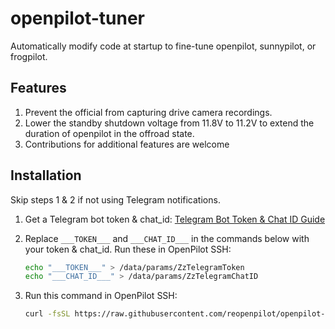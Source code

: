 # openpilot-tuner

Automatically modify code at startup to fine-tune openpilot, sunnypilot, or frogpilot.

## Features
1. Prevent the official from capturing drive camera recordings.
2. Lower the standby shutdown voltage from 11.8V to 11.2V to extend the duration of openpilot in the offroad state.
3. Contributions for additional features are welcome

## Installation
Skip steps 1 & 2 if not using Telegram notifications.
1. Get a Telegram bot token & chat_id:
   [Telegram Bot Token & Chat ID Guide](https://gist.github.com/nafiesl/4ad622f344cd1dc3bb1ecbe468ff9f8a)

2. Replace `___TOKEN___` and `___CHAT_ID___` in the commands below with your token & chat_id. Run these in OpenPilot SSH:
   ```sh
   echo "___TOKEN___" > /data/params/ZzTelegramToken
   echo "___CHAT_ID___" > /data/params/ZzTelegramChatID
   ```

3. Run this command in OpenPilot SSH:
   ```sh
   curl -fsSL https://raw.githubusercontent.com/reopenpilot/openpilot-tuner/main/openpilot-tuner.sh | sudo tee /data/continue.sh > /dev/null
   ```
